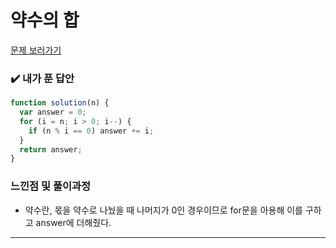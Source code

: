 # 약수의 합

[문제 보러가기](https://school.programmers.co.kr/learn/courses/30/lessons/12928)

### :heavy_check_mark: 내가 푼 답안

```javascript
function solution(n) {
  var answer = 0;
  for (i = n; i > 0; i--) {
    if (n % i == 0) answer += i;
  }
  return answer;
}
```

### 느낀점 및 풀이과정

- 약수란, 몫을 약수로 나눴을 때 나머지가 0인 경우이므로 for문을 아용해 이를 구하고 answer에 더해줬다.

<hr/>
